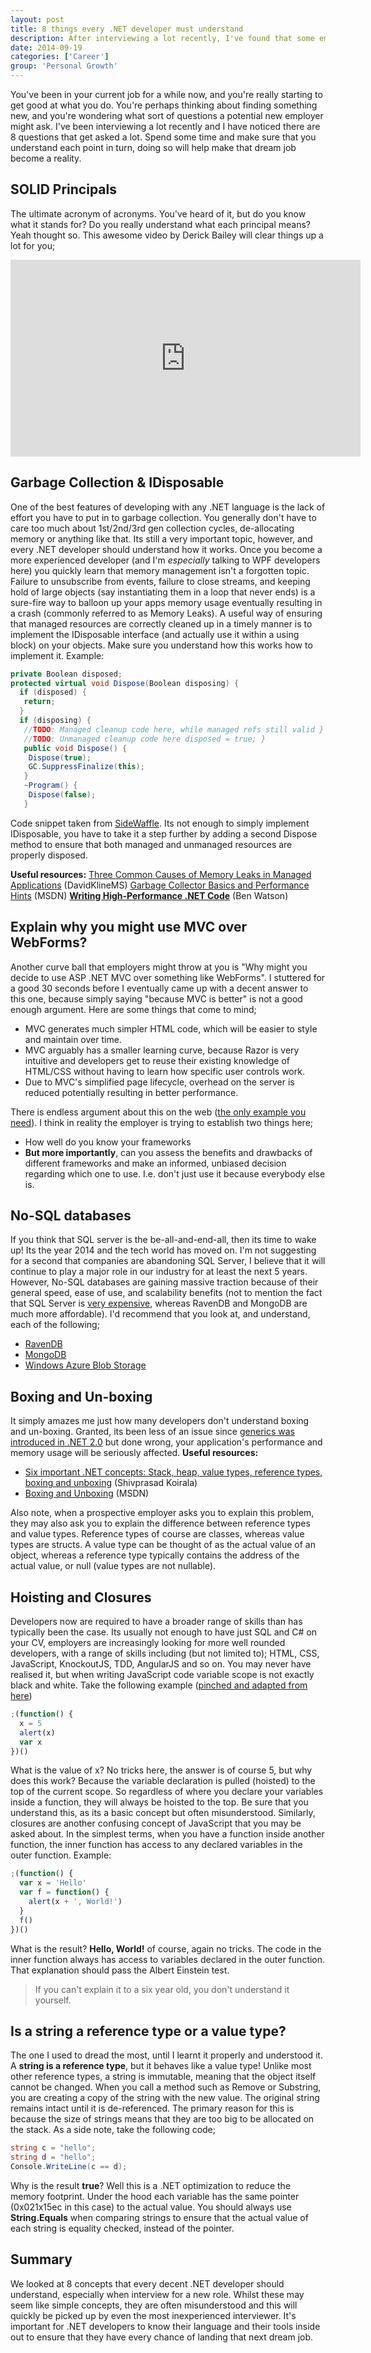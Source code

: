 ```yaml
---
layout: post
title: 8 things every .NET developer must understand
description: After interviewing a lot recently, I've found that some employers are asking the same questions. Here are 8 things every .NET developer must understand.
date: 2014-09-19
categories: ['Career']
group: 'Personal Growth'
---
```


You've been in your current job for a while now, and you're really starting to get good at what you do. You're perhaps thinking about finding something new, and you're wondering what sort of questions a potential new employer might ask. I've been interviewing a lot recently and I have noticed there are 8 questions that get asked a lot. Spend some time and make sure that you understand each point in turn, doing so will help make that dream job become a reality.

## SOLID Principals

The ultimate acronym of acronyms. You've heard of it, but do you know what it stands for? Do you really understand what each principal means? Yeah thought so. This awesome video by Derick Bailey will clear things up a lot for you;

<iframe width="560" height="315" src="https://www.youtube.com/embed/TAVn7s-kO9o" frameborder="0" allow="autoplay; encrypted-media" allowfullscreen></iframe>

## Garbage Collection & IDisposable

One of the best features of developing with any .NET language is the lack of effort you have to put in to garbage collection. You generally don't have to care too much about 1st/2nd/3rd gen collection cycles, de-allocating memory or anything like that. Its still a very important topic, however, and every .NET developer should understand how it works. Once you become a more experienced developer (and I'm _especially_ talking to WPF developers here) you quickly learn that memory management isn't a forgotten topic. Failure to unsubscribe from events, failure to close streams, and keeping hold of large objects (say instantiating them in a loop that never ends) is a sure-fire way to balloon up your apps memory usage eventually resulting in a crash (commonly referred to as Memory Leaks). A useful way of ensuring that managed resources are correctly cleaned up in a timely manner is to implement the IDisposable interface (and actually use it within a using block) on your objects. Make sure you understand how this works how to implement it. Example:

```csharp
private Boolean disposed;
protected virtual void Dispose(Boolean disposing) {
  if (disposed) {
   return;
  }
  if (disposing) {
   //TODO: Managed cleanup code here, while managed refs still valid }
   //TODO: Unmanaged cleanup code here disposed = true; }
   public void Dispose() {
    Dispose(true);
    GC.SuppressFinalize(this);
   }
   ~Program() {
    Dispose(false);
   }
```

Code snippet taken from [SideWaffle](http://sidewaffle.com/). Its not enough to simply implement IDisposable, you have to take it a step further by adding a second Dispose method to ensure that both managed and unmanaged resources are properly disposed.

**Useful resources:** [Three Common Causes of Memory Leaks in Managed Applications](http://blogs.msdn.com/b/davidklinems/archive/2005/11/16/493580.aspx) (DavidKlineMS) [Garbage Collector Basics and Performance Hints](http://msdn.microsoft.com/en-us/library/ms973837.aspx) (MSDN) **[Writing High-Performance .NET Code](http://amzn.to/1uH0TMx)** (Ben Watson)

## Explain why you might use MVC over WebForms?

Another curve ball that employers might throw at you is "Why might you decide to use ASP .NET MVC over something like WebForms". I stuttered for a good 30 seconds before I eventually came up with a decent answer to this one, because simply saying "because MVC is better" is not a good enough argument. Here are some things that come to mind;

- MVC generates much simpler HTML code, which will be easier to style and maintain over time.
- MVC arguably has a smaller learning curve, because Razor is very intuitive and developers get to reuse their existing knowledge of HTML/CSS without having to learn how specific user controls work.
- Due to MVC's simplified page lifecycle, overhead on the server is reduced potentially resulting in better performance.

There is endless argument about this on the web ([the only example you need](http://programmers.stackexchange.com/questions/95212/when-to-favor-asp-net-webforms-over-mvc)). I think in reality the employer is trying to establish two things here;

- How well do you know your frameworks
- **But more importantly**, can you assess the benefits and drawbacks of different frameworks and make an informed, unbiased decision regarding which one to use. I.e. don't just use it because everybody else is.

## No-SQL databases

If you think that SQL server is the be-all-and-end-all, then its time to wake up! Its the year 2014 and the tech world has moved on. I'm not suggesting for a second that companies are abandoning SQL Server, I believe that it will continue to play a major role in our industry for at least the next 5 years. However, No-SQL databases are gaining massive traction because of their general speed, ease of use, and scalability benefits (not to mention the fact that SQL Server is [very expensive](http://msdn.microsoft.com/en-us/library/dn305848.aspx), whereas RavenDB and MongoDB are much more affordable). I'd recommend that you look at, and understand, each of the following;

- [RavenDB](http://ravendb.net/docs/article-page/2.5/csharp/intro/quickstart)
- [MongoDB](http://docs.mongodb.org/manual/core/introduction/)
- [Windows Azure Blob Storage](http://docs.mongodb.org/manual/core/introduction/)

## Boxing and Un-boxing

It simply amazes me just how many developers don't understand boxing and un-boxing. Granted, its been less of an issue since [generics was introduced in .NET 2.0](<http://msdn.microsoft.com/en-us/library/ms379564(v=vs.80).aspx>) but done wrong, your application's performance and memory usage will be seriously affected. **Useful resources:**

- [Six important .NET concepts: Stack, heap, value types, reference types, boxing and unboxing](http://www.codeproject.com/Articles/76153/Six-important-NET-concepts-Stack-heap-value-types) (Shivprasad Koirala)
- [Boxing and Unboxing](http://msdn.microsoft.com/en-GB/library/yz2be5wk.aspx) (MSDN)

Also note, when a prospective employer asks you to explain this problem, they may also ask you to explain the difference between reference types and value types. Reference types of course are classes, whereas value types are structs. A value type can be thought of as the actual value of an object, whereas a reference type typically contains the address of the actual value, or null (value types are not nullable).

## Hoisting and Closures

Developers now are required to have a broader range of skills than has typically been the case. Its usually not enough to have just SQL and C# on your CV, employers are increasingly looking for more well rounded developers, with a range of skills including (but not limited to); HTML, CSS, JavaScript, KnockoutJS, TDD, AngularJS and so on. You may never have realised it, but when writing JavaScript code variable scope is not exactly black and white. Take the following example ([pinched and adapted from here](http://www.w3schools.com/js/js_hoisting.asp))

```javascript
;(function() {
  x = 5
  alert(x)
  var x
})()
```

What is the value of x? No tricks here, the answer is of course 5, but why does this work? Because the variable declaration is pulled (hoisted) to the top of the current scope. So regardless of where you declare your variables inside a function, they will always be hoisted to the top. Be sure that you understand this, as its a basic concept but often misunderstood. Similarly, closures are another confusing concept of JavaScript that you may be asked about. In the simplest terms, when you have a function inside another function, the inner function has access to any declared variables in the outer function. Example:

```javascript
;(function() {
  var x = 'Hello'
  var f = function() {
    alert(x + ', World!')
  }
  f()
})()
```

What is the result? **Hello, World!** of course, again no tricks. The code in the inner function always has access to variables declared in the outer function. That explanation should pass the Albert Einstein test.

> If you can't explain it to a six year old, you don't understand it yourself.

## Is a string a reference type or a value type?

The one I used to dread the most, until I learnt it properly and understood it. A **string is a reference type**, but it behaves like a value type! Unlike most other reference types, a string is immutable, meaning that the object itself cannot be changed. When you call a method such as Remove or Substring, you are creating a copy of the string with the new value. The original string remains intact until it is de-referenced. The primary reason for this is because the size of strings means that they are too big to be allocated on the stack. As a side note, take the following code;

```csharp
string c = "hello";
string d = "hello";
Console.WriteLine(c == d);
```

Why is the result **true**? Well this is a .NET optimization to reduce the memory footprint. Under the hood each variable has the same pointer (0x021x15ec in this case) to the actual value. You should always use **String.Equals** when comparing strings to ensure that the actual value of each string is equality checked, instead of the pointer.

## Summary

We looked at 8 concepts that every decent .NET developer should understand, especially when interview for a new role. Whilst these may seem like simple concepts, they are often misunderstood and this will quickly be picked up by even the most inexperienced interviewer. It's important for .NET developers to know their language and their tools inside out to ensure that they have every chance of landing that next dream job.
